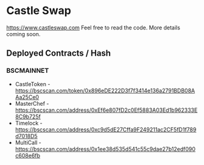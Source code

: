 # Castle Swap

https://www.castleswap.com Feel free to read the code. More details coming soon.

## Deployed Contracts / Hash

### BSCMAINNET

- CastleToken - https://bscscan.com/token/0x896eDE222D3f7f3414e136a2791BDB08AAa25Ce0
- MasterChef - https://bscscan.com/address/0xEf6e807fD2c0Ef5883A03Ed1b962333E8C9b725f
- Timelock - https://bscscan.com/address/0xc9d5dE27Cffa9F249211ac2CF5fD1f789d7018D5
- MultiCall - https://bscscan.com/address/0x1ee38d535d541c55c9dae27b12edf090c608e6fb
